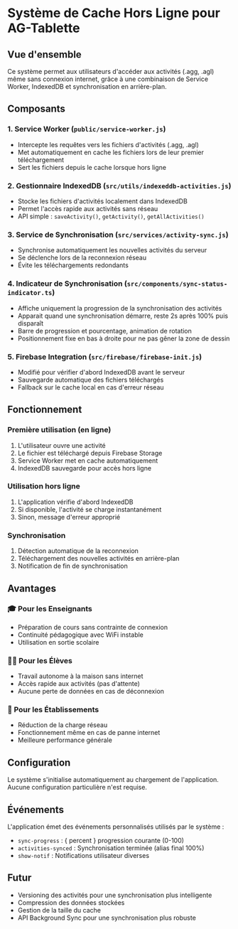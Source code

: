 # Système de Cache Hors Ligne pour AG-Tablette

## Vue d'ensemble

Ce système permet aux utilisateurs d'accéder aux activités (.agg, .agl) même sans connexion internet, grâce à une combinaison de Service Worker, IndexedDB et synchronisation en arrière-plan.

## Composants

### 1. Service Worker (`public/service-worker.js`)
- Intercepte les requêtes vers les fichiers d'activités (.agg, .agl)
- Met automatiquement en cache les fichiers lors de leur premier téléchargement
- Sert les fichiers depuis le cache lorsque hors ligne

### 2. Gestionnaire IndexedDB (`src/utils/indexeddb-activities.js`)
- Stocke les fichiers d'activités localement dans IndexedDB
- Permet l'accès rapide aux activités sans réseau
- API simple : `saveActivity()`, `getActivity()`, `getAllActivities()`

### 3. Service de Synchronisation (`src/services/activity-sync.js`)
- Synchronise automatiquement les nouvelles activités du serveur
- Se déclenche lors de la reconnexion réseau
- Évite les téléchargements redondants

### 4. Indicateur de Synchronisation (`src/components/sync-status-indicator.ts`)
- Affiche uniquement la progression de la synchronisation des activités
- Apparait quand une synchronisation démarre, reste 2s après 100% puis disparaît
- Barre de progression et pourcentage, animation de rotation
- Positionnement fixe en bas à droite pour ne pas gêner la zone de dessin

### 5. Firebase Integration (`src/firebase/firebase-init.js`)
- Modifié pour vérifier d'abord IndexedDB avant le serveur
- Sauvegarde automatique des fichiers téléchargés
- Fallback sur le cache local en cas d'erreur réseau

## Fonctionnement

### Première utilisation (en ligne)
1. L'utilisateur ouvre une activité
2. Le fichier est téléchargé depuis Firebase Storage
3. Service Worker met en cache automatiquement
4. IndexedDB sauvegarde pour accès hors ligne

### Utilisation hors ligne
1. L'application vérifie d'abord IndexedDB
2. Si disponible, l'activité se charge instantanément
3. Sinon, message d'erreur approprié

### Synchronisation
1. Détection automatique de la reconnexion
2. Téléchargement des nouvelles activités en arrière-plan
3. Notification de fin de synchronisation

## Avantages

### 🎓 Pour les Enseignants
- Préparation de cours sans contrainte de connexion
- Continuité pédagogique avec WiFi instable
- Utilisation en sortie scolaire

### 👨‍🎓 Pour les Élèves
- Travail autonome à la maison sans internet
- Accès rapide aux activités (pas d'attente)
- Aucune perte de données en cas de déconnexion

### 🏫 Pour les Établissements
- Réduction de la charge réseau
- Fonctionnement même en cas de panne internet
- Meilleure performance générale

## Configuration

Le système s'initialise automatiquement au chargement de l'application. Aucune configuration particulière n'est requise.

## Événements

L'application émet des événements personnalisés utilisés par le système :
- `sync-progress` : { percent } progression courante (0-100)
- `activities-synced` : Synchronisation terminée (alias final 100%)
- `show-notif` : Notifications utilisateur diverses

## Futur

- Versioning des activités pour une synchronisation plus intelligente
- Compression des données stockées
- Gestion de la taille du cache
- API Background Sync pour une synchronisation plus robuste
